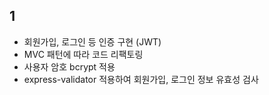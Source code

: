 ## 1

- 회원가입, 로그인 등 인증 구현 (JWT)
- MVC 패턴에 따라 코드 리팩토링
- 사용자 암호 bcrypt 적용
- express-validator 적용하여 회원가입, 로그인 정보 유효성 검사
